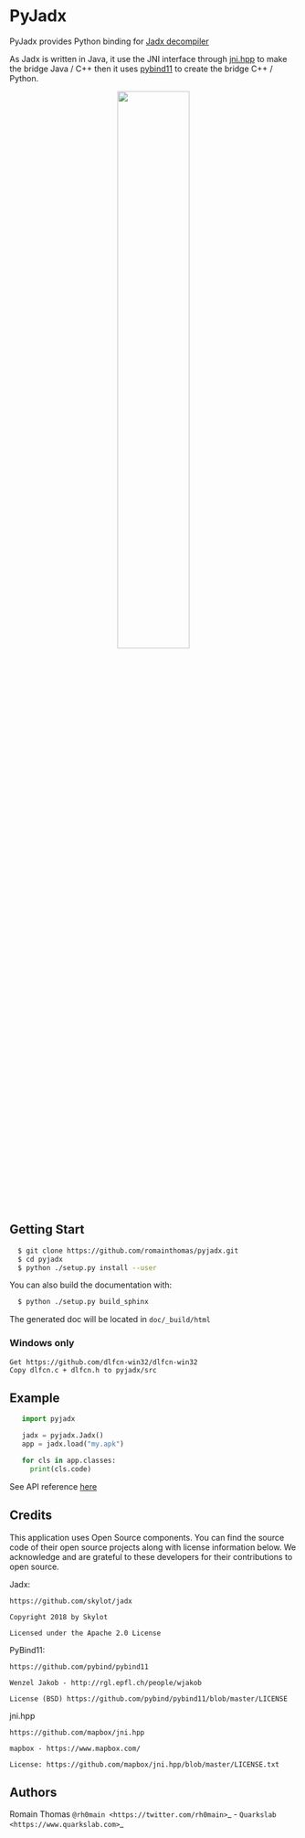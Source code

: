 # PyJadx

PyJadx provides Python binding for [Jadx decompiler](https://github.com/skylot/jadx)

As Jadx is written in Java, it use the JNI interface through [jni.hpp](https://github.com/mapbox/jni.hpp) to make the bridge Java / C++ then it uses [pybind11](https://github.com/pybind/pybind11)
to create the bridge C++ / Python.


<p align="center" >
<img width="50%" src="https://github.com/romainthomas/pyjadx/blob/master/.github/archi.png"/><br />
</p>


## Getting Start

```bash
  $ git clone https://github.com/romainthomas/pyjadx.git
  $ cd pyjadx
  $ python ./setup.py install --user
```

You can also build the documentation with:

```bash
  $ python ./setup.py build_sphinx
```

The generated doc will be located in ``doc/_build/html``

### Windows only
```
Get https://github.com/dlfcn-win32/dlfcn-win32 
Copy dlfcn.c + dlfcn.h to pyjadx/src
```

## Example

```python
   import pyjadx

   jadx = pyjadx.Jadx()
   app = jadx.load("my.apk")

   for cls in app.classes:
     print(cls.code)
```

See API reference [here](http://pyjadx.romainthomas.fr)

## Credits

This application uses Open Source components. You can find the source code of their open source projects along with license information below.
We acknowledge and are grateful to these developers for their contributions to open source.

Jadx:

```
https://github.com/skylot/jadx

Copyright 2018 by Skylot

Licensed under the Apache 2.0 License
```


PyBind11:

```
https://github.com/pybind/pybind11

Wenzel Jakob - http://rgl.epfl.ch/people/wjakob

License (BSD) https://github.com/pybind/pybind11/blob/master/LICENSE
```

jni.hpp

```
https://github.com/mapbox/jni.hpp

mapbox - https://www.mapbox.com/

License: https://github.com/mapbox/jni.hpp/blob/master/LICENSE.txt
```

## Authors

Romain Thomas `@rh0main <https://twitter.com/rh0main>`_ - `Quarkslab <https://www.quarkslab.com>`_

